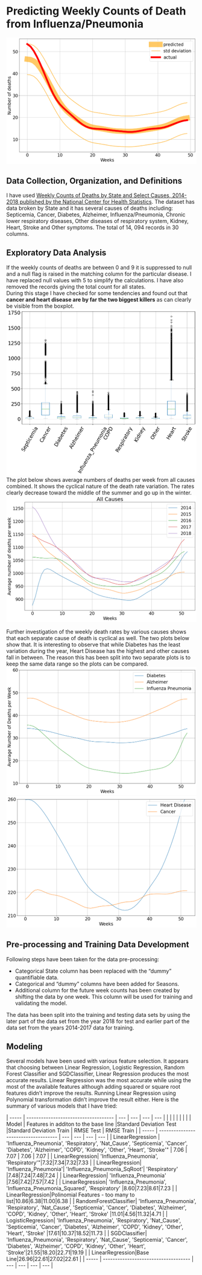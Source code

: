 # Predicting Weekly Counts of Death from Influenza/Pneumonia  
<img src="images/Influenza Pneumonia Prediction.png"/>

## Data Collection, Organization, and Definitions  
I have used [Weekly Counts of Deaths by State and Select Causes, 2014-2018 published by the National Center for Health Statistics](https://data.cdc.gov/NCHS/Weekly-Counts-of-Deaths-by-State-and-Select-Causes/3yf8-kanr).
The dataset has data broken by State and it has several causes of deaths including:  Septicemia, Cancer, Diabetes, Alzheimer, Influenza/Pneumonia, Chronic lower respiratory diseases, Other diseases of respiratory system, Kidney, Heart, Stroke and Other symptoms. The total of 14, 094 records in 30 columns. 

## Exploratory Data Analysis  
If the weekly counts of deaths are between 0 and 9 it is suppressed to null and a null flag is raised in the matching column for the particular disease. I have replaced null values with 5 to simplify the calculations.  I have also removed the records giving the total count for all states.  
During this stage I have checked for some tendencies and found out that **cancer and heart disease are by far the two biggest killers** as can clearly be visible from the boxplot.
<img src="images/boxplot.png"/>
The plot below shows average numbers of deaths per week from all causes combined. It shows the cyclical nature of the death rate variation. The rates clearly decrease toward the middle of the summer and go up in the winter.  
<img src="images/all causes.png"/>  
  
Further investigation of the weekly death rates by various causes shows that each separate cause of death is cyclical as well. The two plots below show that. It is interesting to observe that while Diabetes has the least variation during the year, Heart Disease has the highest and other causes fall in between. The reason this has been split into two separate plots is to keep the same data range so the plots can be compared.  
<img src="images/3 more.png"/>  
<img src="images/2 more.png"/>  
  
## Pre-processing and Training Data Development  
Following steps have been taken for the data pre-processing:  
* Categorical State column has been replaced with the “dummy” quantifiable data.  
* Categorical and  “dummy” columns have been added for Seasons.  
* Additional column for the future week counts has been created by shifting the data by one week. This column will be used for training and validating the model.  

The data has been split into the training and testing data sets by using the later part of the data set from the year 2018 for test and earlier part of the data set from the years 2014-2017 data for training.

## Modeling  
Several models have been used with various feature selection. It appears that choosing between Linear Regression, Logistic Regression, Random Forest Classifier and SGDClassifier, Linear Regression produces the most accurate results. Linear Regression was the most accurate while using the most of the available features although adding squared or square root features didn’t improve the results. Running Linear Regression using Polynomial transformation didn’t improve the result either. 
Here is the summary of various models that I have tried:

| ----- | ------------------------------------ | --- | --- | --- | --- |
|       |                                      |  |  |  |  |
| Model | Features in additon to the base line |Standard Deviation Test |Standard Deviation Train | RMSE Test | RMSE Train |
| ----- | ------------------------------------ | --- | --- | --- | --- |
| LinearRegression | 'Influenza_Pneumonia', 'Respiratory', 'Nat_Cause', 'Septicemia', 'Cancer', 'Diabetes', 'Alzheimer', 'COPD', 'Kidney', 'Other', 'Heart', 'Stroke'" | 7.06 | 7.07 | 7.06 | 7.07 |
| LinearRegression| 'Influenza_Pneumonia', 'Respiratory'"|7.32|7.34|7.32|7.33 |
| LinearRegression| 'Influenza_Pneumonia'| 'Influenza_Pneumonia_SqRoot'| 'Respiratory' |7.48|7.24|7.48|7.24 |
| LinearRegression| 'Influenza_Pneumonia' |7.56|7.42|7.57|7.42 |
| LinearRegression| 'Influenza_Pneumonia', 'Influenza_Pneumonia_Squared', 'Respiratory' |8.60|7.23|8.61|7.23 |
| LinearRegression|Polinomial Features - too many to list|10.86|6.38|11.00|6.38 |
| RandomForestClassifier| 'Influenza_Pneumonia', 'Respiratory', 'Nat_Cause', 'Septicemia', 'Cancer', 'Diabetes', 'Alzheimer', 'COPD', 'Kidney', 'Other', 'Heart', 'Stroke' |11.01|4.56|11.32|4.71 |
| LogisticRegression| 'Influenza_Pneumonia', 'Respiratory', 'Nat_Cause', 'Septicemia', 'Cancer', 'Diabetes', 'Alzheimer', 'COPD', 'Kidney', 'Other', 'Heart', 'Stroke' |17.61|10.37|18.52|11.73 |
| SGDClassifier| 'Influenza_Pneumonia', 'Respiratory', 'Nat_Cause', 'Septicemia', 'Cancer', 'Diabetes', 'Alzheimer', 'COPD', 'Kidney', 'Other', 'Heart', 'Stroke'|21.55|18.20|22.71|19.19 |
| LinearRegression|Base Line|26.96|22.61|27.02|22.61 |
| ----- | ------------------------------------ | --- | --- | --- | --- |
